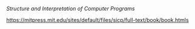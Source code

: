 *Structure and Interpretation of Computer Programs*

https://mitpress.mit.edu/sites/default/files/sicp/full-text/book/book.htmls